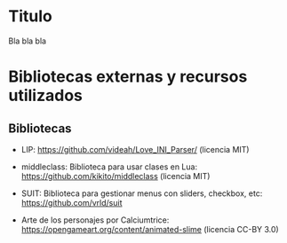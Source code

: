 # Titulo

Bla bla bla


# Bibliotecas externas y recursos utilizados

## Bibliotecas

- LIP: https://github.com/videah/Love_INI_Parser/ (licencia MIT)
- middleclass: Biblioteca para usar clases en Lua: https://github.com/kikito/middleclass (licencia MIT)
- SUIT: Biblioteca para gestionar menus con sliders, checkbox, etc: https://github.com/vrld/suit

- Arte de los personajes por Calciumtrice: https://opengameart.org/content/animated-slime (licencia CC-BY 3.0)
